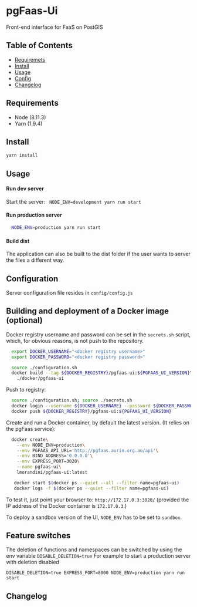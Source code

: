 # pgFaas-Ui

Front-end interface for FaaS on PostGIS

## Table of Contents

* [Requiremets](#install)
* [Install](#install)
* [Usage](#usage)
* [Config](#config)
* [Changelog](#changelog)

## Requirements

* Node (8.11.3)
* Yarn (1.9.4)


## Install

```bash
yarn install
```

## Usage

#### Run dev server

Start the server:    ``` NODE_ENV=development yarn run start```

#### Run production server

```bash
  NODE_ENV=production yarn run start
```

#### Build dist

The application can also be built to the dist folder if the user
wants to server the files a different way.

## Configuration

Server configuration file resides in ````config/config.js````

## Building and deployment of a Docker image (optional)

Docker registry username and password can be set in the `secrets.sh` script,
which, for obvious reasons, is not push to the repository.

```bash
  export DOCKER_USERNAME="<docker registry username>"
  export DOCKER_PASSWORD="<docker registry password>"
```

```bash
  source ./configuration.sh
  docker build --tag ${DOCKER_REGISTRY}/pgfaas-ui:${PGFAAS_UI_VERSION}\
    ./docker/pgfaas-ui
```

Push to registry:
```bash
  source ./configuration.sh; source ./secrets.sh
  docker login --username ${DOCKER_USERNAME} --password ${DOCKER_PASSWORD}
  docker push ${DOCKER_REGISTRY}/pgfaas-ui:${PGFAAS_UI_VERSION}
```

Create and run a Docker container, by default the latest version. (It relies on the pgFaas service):
```bash
  docker create\
    --env NODE_ENV=production\
    --env PGFAAS_API_URL='http://pgfaas.aurin.org.au/api'\
    --env BIND_ADDRESS='0.0.0.0'\
    --env EXPRESS_PORT=3020\
    --name pgfaas-ui\
    lmorandini/pgfaas-ui:latest

   docker start $(docker ps --quiet --all --filter name=pgfaas-ui)
   docker logs -f $(docker ps --quiet --filter name=pgfaas-ui)
```

To test it, just point your browser to: `http://172.17.0.3:3020/`
(provided the IP address of the Docker container is `172.17.0.3`.)

To deploy a sandbox version of the UI, `NODE_ENV` has to be set to `sandbox`.

## Feature switches

The deletion of functions and namespaces can be switched by using the
env variable `DISABLE_DELETION=true` For example to start a production
server with deletion disabled

` DISABLE_DELETION=true EXPRESS_PORT=8000 NODE_ENV=production yarn run start `

## Changelog


